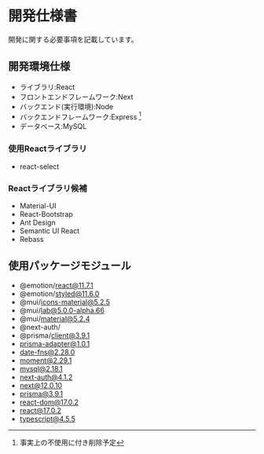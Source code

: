 # 開発仕様書

開発に関する必要事項を記載しています。

## 開発環境仕様

* ライブラリ:React
* フロントエンドフレームワーク:Next
* バックエンド(実行環境):Node
* バックエンドフレームワーク:Express [^1]
* データベース:MySQL

[^1]:事実上の不使用に付き削除予定

### 使用Reactライブラリ
* react-select

### Reactライブラリ候補
* Material-UI
* React-Bootstrap
* Ant Design
* Semantic UI React
* Rebass


## 使用パッケージモジュール
* @emotion/react@11.7.1
* @emotion/styled@11.6.0
* @mui/icons-material@5.2.5
* @mui/lab@5.0.0-alpha.66
* @mui/material@5.2.4
* @next-auth/
* @prisma/client@3.9.1
* prisma-adapter@1.0.1
* date-fns@2.28.0
* moment@2.29.1
* mysql@2.18.1
* next-auth@4.1.2
* next@12.0.10
* prisma@3.9.1
* react-dom@17.0.2
* react@17.0.2
* typescript@4.5.5

